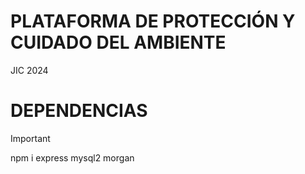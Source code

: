 #  PLATAFORMA DE PROTECCIÓN Y CUIDADO DEL AMBIENTE
JIC 2024

# DEPENDENCIAS
> [!IMPORTANT]
> 
> npm i express mysql2 morgan
